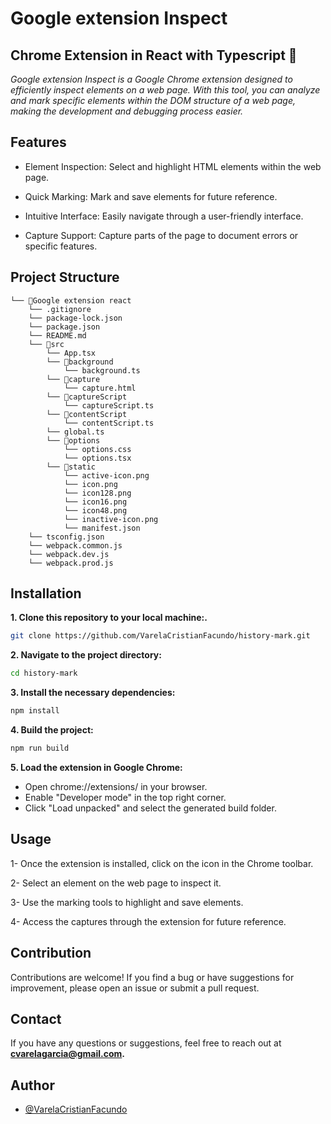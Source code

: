 # Google extension Inspect

## Chrome Extension in React with Typescript 🚀

_Google extension Inspect is a Google Chrome extension designed to efficiently inspect elements on a web page. With this tool, you can analyze and mark specific elements within the DOM structure of a web page, making the development and debugging process easier._

## Features

- Element Inspection: Select and highlight HTML elements within the web page.

- Quick Marking: Mark and save elements for future reference.

- Intuitive Interface: Easily navigate through a user-friendly interface.

- Capture Support: Capture parts of the page to document errors or specific features.

## Project Structure

```plaintext
└── 📁Google extension react
    └── .gitignore
    └── package-lock.json
    └── package.json
    └── README.md
    └── 📁src
        └── App.tsx
        └── 📁background
            └── background.ts
        └── 📁capture
            └── capture.html
        └── 📁captureScript
            └── captureScript.ts
        └── 📁contentScript
            └── contentScript.ts
        └── global.ts
        └── 📁options
            └── options.css
            └── options.tsx
        └── 📁static
            └── active-icon.png
            └── icon.png
            └── icon128.png
            └── icon16.png
            └── icon48.png
            └── inactive-icon.png
            └── manifest.json
    └── tsconfig.json
    └── webpack.common.js
    └── webpack.dev.js
    └── webpack.prod.js
```

## Installation

**1. Clone this repository to your local machine:.**

```bash
git clone https://github.com/VarelaCristianFacundo/history-mark.git
```

**2. Navigate to the project directory:**

```bash
cd history-mark
```

**3. Install the necessary dependencies:**

```bash
npm install
```

**4. Build the project:**

```bash
npm run build
```

**5. Load the extension in Google Chrome:**

- Open chrome://extensions/ in your browser.
- Enable "Developer mode" in the top right corner.
- Click "Load unpacked" and select the generated build folder.

## Usage

1- Once the extension is installed, click on the icon in the Chrome toolbar.

2- Select an element on the web page to inspect it.

3- Use the marking tools to highlight and save elements.

4- Access the captures through the extension for future reference.

## Contribution

Contributions are welcome! If you find a bug or have suggestions for improvement, please open an issue or submit a pull request.

## Contact

If you have any questions or suggestions, feel free to reach out at **cvarelagarcia@gmail.com.**

## Author

- [@VarelaCristianFacundo](https://github.com/VarelaCristianFacundo)
